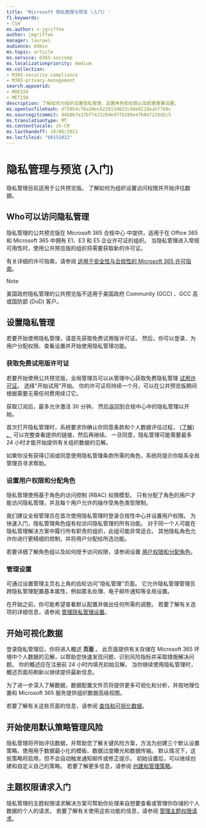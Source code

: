 ```yaml
---
title: 'Microsoft 隐私管理与预览 (入门) '
f1.keywords:
- CSH
ms.author: v-jgriffee
author: jmgriffee
manager: laurawi
audience: Admin
ms.topic: article
ms.service: O365-seccomp
ms.localizationpriority: medium
ms.collection:
- M365-security-compliance
- M365-privacy-management
search.appverid:
- MOE150
- MET150
description: 了解如何为组织设置隐私管理、设置角色和权限以及配置重要设置。
ms.openlocfilehash: d75054c76a20ec622813d022c9de0218ea5f7b6c
ms.sourcegitcommit: d4b867e37bf741528ded7fb289e4f6847228d2c5
ms.translationtype: MT
ms.contentlocale: zh-CN
ms.lasthandoff: 10/06/2021
ms.locfileid: "60151022"
---
```

# <a name="get-started-with-privacy-management-preview"></a>隐私管理与预览 (入门) 

隐私管理目前适用于公共预览版。 了解如何为组织设置访问权限并开始评估数据。

## <a name="who-can-access-privacy-management"></a>Who可以访问隐私管理

隐私管理的公共预览版在 Microsoft 365 合规中心 中提供，适用于在 Office 365 和 Microsoft 365 中拥有 E1、E3 和 E5 企业许可证的组织。 当隐私管理进入常规可用性时，使用公共预览版的组织将需要获取新的许可证。

有关详细的许可指南，请参阅 [适用于安全性与合规性的 Microsoft 365 许可指南](/office365/servicedescriptions/microsoft-365-service-descriptions/microsoft-365-tenantlevel-services-licensing-guidance/microsoft-365-security-compliance-licensing-guidance#information-protection)。

> [!Note]
> 美国政府隐私管理的公共预览版不适用于美国政府 Community (GCC) 、GCC 高或国防部 (DoD) 客户。

## <a name="set-up-privacy-management"></a>设置隐私管理

若要开始使用隐私管理，请首先获取免费试用版许可证。 然后，你可以登录、为用户分配权限、查看设置并开始使用隐私管理功能。

### <a name="get-free-trial-license"></a>获取免费试用版许可证

若要开始使用公共预览版，全局管理员可以从管理中心获取免费隐私管理 [试用许可证](https://aka.ms/purchasem365privacy)。 选择"开始试用"开始。 你的许可证将持续一个月，可以在公共预览版期间根据需要无需任何费用续订它。

获取订阅后，最多允许激活 30 分钟。 然后返回到合规中心中的隐私管理以开始。

首次打开隐私管理时，系统要求你确认你同意条款和个人数据评估过程， ([了解) 。](privacy-management.md#where-privacy-management-identifies-personal-data) 可以完整查看提供的链接，然后再继续。 一旦同意，隐私管理可能需要最多 24 小时才能开始提供有关组织数据的见解。

如果你没有获得订阅或同意使用隐私管理条款所需的角色，系统将提示你联系全局管理员寻求帮助。

### <a name="set-user-permissions-and-assign-roles"></a>设置用户权限和分配角色

隐私管理使用基于角色的访问控制 (RBAC) 权限模型。 只有分配了角色的用户才能访问隐私管理，并且每个用户允许的操作受角色类型限制。

我们建议全局管理员在首次使用隐私管理时登录合规性中心并设置用户权限。 为快速入门，隐私管理角色组有权访问隐私管理的所有功能。 对于同一个人可能在隐私管理解决方案中履行所有职责的组织，此组可能非常适合。 其他隐私角色允许你进行更精细的控制，并将用户分配给所选功能。

若要详细了解角色组以及如何授予访问权限，请参阅设置 [用户权限和分配角色](privacy-management-permissions.md)。

### <a name="manage-settings"></a>管理设置

可通过设置管理主页右上角的齿轮访问"隐私管理"页面。 它允许隐私管理管理员跨隐私管理配置基本属性，例如匿名处理、电子邮件通知等全局设置。

在开始之前，你可能希望查看默认配置并做出任何所需的调整。 若要了解有关选项的详细信息，请参阅 [管理隐私管理设置](privacy-management-settings.md)。

## <a name="start-visualizing-your-data"></a>开始可视化数据

登录隐私管理后，你将进入概述 **页面** 。 此页面提供有关存储在 Microsoft 365 环境中个人数据的见解，以帮助您快速发现问题、识别风险指标并采取措施解决问题。 你的概述应在注册前 24 小时内填充初始见解。 当你继续使用隐私管理时，概述页面将刷新以继续提供最新信息。

为了进一步深入了解数据，数据配置文件页将提供更多可视化和分析，并按地理位置和 Microsoft 365 服务提供组织数据高级视图。

若要了解有关这些页面的信息，请参阅 [查找和可视化数据](privacy-management-data-profile.md)。

## <a name="start-managing-risks-with-default-policies"></a>开始使用默认策略管理风险

隐私管理将开始评估数据，并帮助您了解关键风险方案，方法为创建三个默认设置策略、使用用于数据最小化的模板、数据过度曝光和数据传输。 默认情况下，这些策略将启用，但不会自动触发通知邮件或修正提示。 初始设置后，可以继续创建和自定义自己的策略。 若要了解更多信息，请参阅 [创建和管理策略](privacy-management-policies.md)。

## <a name="get-started-with-subject-rights-requests"></a>主题权限请求入门

隐私管理的主题权限请求解决方案可帮助你处理来自想要查看或管理你存储的个人数据的个人的请求。 若要了解有关使用这些功能的信息，请参阅 [管理主题权限请求](privacy-management-subject-rights-requests.md)。
